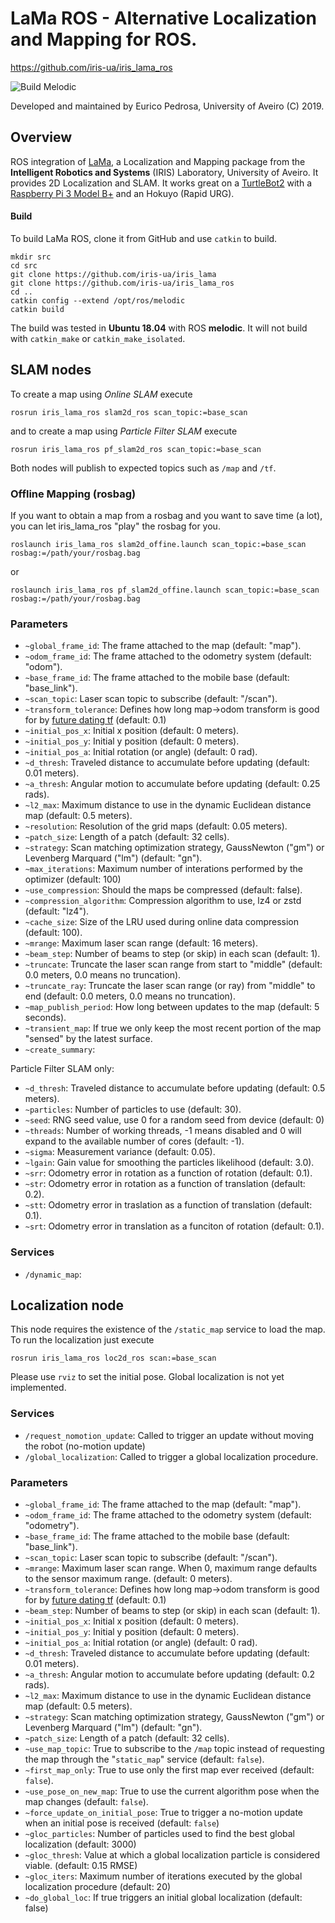 LaMa ROS - Alternative Localization and Mapping for ROS.
========================================================
https://github.com/iris-ua/iris_lama_ros

![Build Melodic](https://github.com/iris-ua/iris_lama_ros/workflows/Build%20Melodic/badge.svg)

Developed and maintained by Eurico Pedrosa, University of Aveiro (C) 2019.

Overview
--------

ROS integration of [LaMa]( https://github.com/iris-ua/iris_lama), a Localization and Mapping package from the **Intelligent Robotics and Systems** (IRIS) Laboratory, University of Aveiro. It provides 2D Localization and SLAM. It works great on a [TurtleBot2](https://www.turtlebot.com/turtlebot2/) with a [Raspberry Pi 3 Model B+](https://www.raspberrypi.org/products/raspberry-pi-3-model-b-plus/) and an Hokuyo (Rapid URG).

#### Build

To build LaMa ROS, clone it from GitHub and use `catkin` to build.
```
mkdir src
cd src
git clone https://github.com/iris-ua/iris_lama
git clone https://github.com/iris-ua/iris_lama_ros
cd ..
catkin config --extend /opt/ros/melodic
catkin build
```
The build was tested in **Ubuntu 18.04** with ROS **melodic**. It will not build with `catkin_make` or `catkin_make_isolated`.

## SLAM nodes

To create a map using *Online SLAM* execute
```
rosrun iris_lama_ros slam2d_ros scan_topic:=base_scan
```
and to create a map using *Particle Filter SLAM* execute
```
rosrun iris_lama_ros pf_slam2d_ros scan_topic:=base_scan
```

Both nodes will publish to expected topics such as `/map` and `/tf`.

### Offline Mapping (rosbag)

If you want to obtain a map from a rosbag and you want to save time (a lot),
you can let iris_lama_ros "play" the rosbag for you.

```
roslaunch iris_lama_ros slam2d_offine.launch scan_topic:=base_scan rosbag:=/path/your/rosbag.bag
```
or
```
roslaunch iris_lama_ros pf_slam2d_offine.launch scan_topic:=base_scan rosbag:=/path/your/rosbag.bag
```

### Parameters

* `~global_frame_id`: The frame attached to the map (default: "map").
* `~odom_frame_id`: The frame attached to the odometry system (default: "odom").
* `~base_frame_id`: The frame attached to the mobile base (default: "base_link").
* `~scan_topic`: Laser scan topic to subscribe (default: "/scan").
* `~transform_tolerance`: Defines how long map->odom transform is good for by [future dating tf](https://answers.ros.org/question/218864/why-does-amcl-post-date-tf-transform_tolerance/) (default: 0.1)
* `~initial_pos_x`: Initial x position (default: 0 meters).
* `~initial_pos_y`: Initial y position (default: 0 meters).
* `~initial_pos_a`: Initial rotation (or angle) (default: 0 rad).
* `~d_thresh`: Traveled distance to accumulate before updating (default: 0.01 meters).
* `~a_thresh`: Angular motion to accumulate before updating (default: 0.25 rads).
* `~l2_max`: Maximum distance to use in the dynamic Euclidean distance map (default: 0.5 meters).
* `~resolution`: Resolution of the grid maps (default: 0.05 meters).
* `~patch_size`: Length of a patch (default: 32 cells).
* `~strategy`: Scan matching optimization strategy, GaussNewton ("gm") or Levenberg Marquard ("lm") (default: "gn").
* `~max_iterations`: Maximum number of interations performed by the optimizer (default: 100)
* `~use_compression`: Should the maps be compressed (default: false).
* `~compression_algorithm`: Compression algorithm to use, lz4 or zstd (default: "lz4").
* `~cache_size`: Size of the LRU used during online data compression (default: 100).
* `~mrange`: Maximum laser scan range (default: 16 meters).
* `~beam_step`: Number of beams to step (or skip) in each scan (default: 1).
* `~truncate`: Truncate the laser scan range from start to "middle" (default: 0.0 meters, 0.0 means no truncation).
* `~truncate_ray`: Truncate the laser scan range (or ray) from "middle" to end (default: 0.0 meters, 0.0 means no truncation).
* `~map_publish_period`: How long between updates to the map (default: 5 seconds).
* `~transient_map`: If true we only keep the most recent portion of the map "sensed" by the latest surface.
* `~create_summary`: 

Particle Filter SLAM only:
* `~d_thresh`: Traveled distance to accumulate before updating (default: 0.5 meters).
* `~particles`: Number of particles to use (default: 30).
* `~seed`: RNG seed value, use 0 for a random seed from device (default: 0)
* `~threads`: Number of working threads, -1 means disabled and 0 will expand to the available number of cores (default: -1).
* `~sigma`: Measurement variance (default: 0.05).
* `~lgain`: Gain value for smoothing the particles likelihood (default: 3.0).
* `~srr`: Odometry error in rotation as a function of rotation (default: 0.1).
* `~str`: Odometry error in rotation as a function of translation (default: 0.2).
* `~stt`: Odometry error in traslation as a function of translation (default: 0.1).
* `~srt`: Odometry error in translation as a funciton of rotation (default: 0.1).

### Services

* `/dynamic_map`: 

## Localization node

This node requires the existence of the `/static_map` service to load the map.
To run the localization just execute
```
rosrun iris_lama_ros loc2d_ros scan:=base_scan
```
Please use `rviz` to set the initial pose. Global localization is not yet implemented.

### Services

* `/request_nomotion_update`: Called to trigger an update without moving the robot (no-motion update)
* `/global_localization`: Called to trigger a global localization procedure.

### Parameters

* `~global_frame_id`: The frame attached to the map (default: "map").
* `~odom_frame_id`: The frame attached to the odometry system (default: "odometry").
* `~base_frame_id`: The frame attached to the mobile base (default: "base_link").
* `~scan_topic`: Laser scan topic to subscribe (default: "/scan").
* `~mrange`: Maximum laser scan range. When 0, maximum range defaults to the sensor maximum range. (default: 0 meters).
* `~transform_tolerance`: Defines how long map->odom transform is good for by [future dating tf](https://answers.ros.org/question/218864/why-does-amcl-post-date-tf-transform_tolerance/) (default: 0.1)
* `~beam_step`: Number of beams to step (or skip) in each scan (default: 1).
* `~initial_pos_x`: Initial x position (default: 0 meters).
* `~initial_pos_y`: Initial y position (default: 0 meters).
* `~initial_pos_a`: Initial rotation (or angle) (default: 0 rad).
* `~d_thresh`: Traveled distance to accumulate before updating (default: 0.01 meters).
* `~a_thresh`: Angular motion to accumulate before updating (default: 0.2 rads).
* `~l2_max`: Maximum distance to use in the dynamic Euclidean distance map (default: 0.5 meters).
* `~strategy`: Scan matching optimization strategy, GaussNewton ("gm") or Levenberg Marquard ("lm") (default: "gn").
* `~patch_size`: Length of a patch (default: 32 cells).
* `~use_map_topic`: True to subscribe to the `/map` topic instead of requesting the map through the "`static_map`" service (default: `false`).
* `~first_map_only`: True to use only the first map ever received (default: `false`).
* `~use_pose_on_new_map`: True to use the current algorithm pose when the map changes (default: `false`).
* `~force_update_on_initial_pose`: True to trigger a no-motion update when an initial pose is received (default: `false`)
* `~gloc_particles`: Number of particles used to find the best global localization (default: 3000)
* `~gloc_thresh`: Value at which a global localization particle is considered viable. (default: 0.15 RMSE)
* `~gloc_iters`: Maximum number of iterations executed by the global localization procedure (default: 20)
* `~do_global_loc`: If true triggers an initial global localization (default: false)


